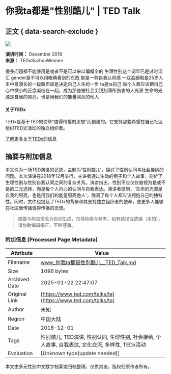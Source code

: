 # 你我ta都是"性别酷儿" | TED Talk

## 正文 { data-search-exclude }


![](https://pi.tedcdn.com/r/talkstar-photos.s3.amazonaws.com/uploads/f14de17d-de54-4c8c-84df-40c7faa71786/maxresdefault.jpg?u%5Br%5D=2&u%5Bs%5D=0.5&u%5Ba%5D=0.8&u%5Bt%5D=0.03&quality=80&w=3840)

**演讲时间：** December 2018  
**来源：** TEDxSuzhouWomen  

很多问题都不能够用是或者不是可以来以偏概全的 生理性别这个词早已是过时词汇 gender是不可以用眼睛看到的东西 那是一种自我认同感 一双高跟鞋是25岁人生中最漫长的一段路但却是决定自己人生的一步 ta是ta自己 每个人都应该把自己心中微小的正念凝结在一起，成为那些被社会尖锐刻薄所伤害的人光源 生命的光源是自我的照亮，也是用我们的能量照亮的他人

#### 关于TEDx

TEDx是基于TED的使命“值得传播的思想”而创建的。它支持那些希望在自己社区组织TED式活动的独立组织者。

[了解更多关于TEDx的信息](https://www.ted.com/participate/translate/get-started)
<!-- tcd_original_link https://www.ted.com/talks/ta -->


## 摘要与附加信息

<!-- tcd_abstract -->
本文件为一场TED演讲的记录，主题为'性别酷儿'，探讨了性别认同与社会接纳的问题。本次演讲在2018年12月举行，主讲者通过生动的例子和个人故事，剖析了生理性别与性别自我认同之间的复杂关系。演讲指出，性别不应仅仅被视为是或不是的二元选择，而是每个人内心的认同与自我表达。演讲者提到，'生命的光源是自我的照亮，也是用我们的能量照亮他人'，强调了每个人都应该拥抱自己的独特性。同时，文件也提及了TEDx的背景和其支持独立组织者的使命，使更多人能够在社区里传播值得传播的思想。
<!-- tcd_abstract_end -->

> 摘要与附加信息为自动生成，仅供检索与参考。如有错误或遗漏（未知），请协助编辑指正，不胜感激。

### 附加信息 [Processed Page Metadata]

| Attribute       | Value                                  |
|-----------------|----------------------------------------|
| Filename        | www_你我ta都是性别酷儿__TED_Talk.md                             |
| Size            | 1096 bytes                           |
| Archived Date   | 2025-01-22 22:47:07                             |
| Original Link   | [https://www.ted.com/talks/ta](https://www.ted.com/talks/ta)                       |
| Author          | 未知                               |
| Region          | 中国大陆                               |
| Date            | 2018-12-01                                 |
| Tags            | 性别酷儿, TED演讲, 性别认同, 生理性别, 社会接纳, 个人故事, 自我表达, 文化交流, 多样性, TEDx活动                                 |
| Evaluation            | [Unknown type(update needed)]                                 |
<!-- tcd_table_end -->

本文由多元性别中文数字档案馆归档整理，仅供浏览。版权归原作者所有。
